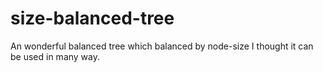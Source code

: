 # size-balanced-tree
An wonderful balanced tree which balanced by node-size
I thought it can be used in many way.
